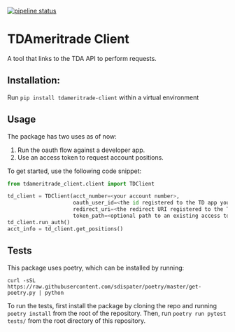 [![pipeline status](https://gitlab.com/tdameritrade-tools/tdameritrade-client/badges/master/pipeline.svg)](https://gitlab.com/tdameritrade-tools/tdameritrade-client/commits/master)

# TDAmeritrade Client

A tool that links to the TDA API to perform requests.

## Installation:
Run `pip install tdameritrade-client` within a virtual environment

## Usage
The package has two uses as of now:
1. Run the oauth flow against a developer app.
2. Use an access token to request account positions.

To get started, use the following code snippet:

``` python
from tdameritrade_client.client import TDClient

td_client = TDClient(acct_number=<your account number>,
                     oauth_user_id=<the id registered to the TD app you would like to authenticate with>,
                     redirect_uri=<the redirect URI registered to the TD app>,
                     token_path=<optional path to an existing access token>)
td_client.run_auth()
acct_info = td_client.get_positions()
```

## Tests
This package uses poetry, which can be installed by running:
```
curl -sSL https://raw.githubusercontent.com/sdispater/poetry/master/get-poetry.py | python 
```
To run the tests, first install the package by cloning the repo and running `poetry install` from the root of the
repository. Then, run `poetry run pytest tests/` from the root directory of this repository.
